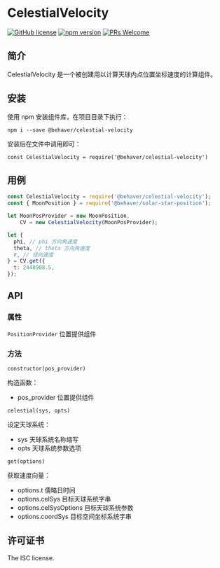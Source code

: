 # CelestialVelocity
[![GitHub license](https://img.shields.io/badge/license-ISC-brightgreen.svg)](#) [![npm version](https://img.shields.io/npm/v/react.svg?style=flat)](https://www.npmjs.com/package/@behaver/celestial-velocity) [![PRs Welcome](https://img.shields.io/badge/PRs-welcome-brightgreen.svg)](#)

## 简介

CelestialVelocity 是一个被创建用以计算天球内点位置坐标速度的计算组件。

## 安装

使用 npm 安装组件库，在项目目录下执行：

`npm i --save @behaver/celestial-velocity`

安装后在文件中调用即可：

`const CelestialVelocity = require('@behaver/celestial-velocity')`

## 用例

```js
const CelestialVelocity = require('@behaver/celestial-velocity');
const { MoonPosition } = require('@behaver/solar-star-position');

let MoonPosProvider = new MoonPosition,
    CV = new CelestialVelocity(MoonPosProvider);

let {
  phi, // phi 方向角速度
  theta, // theta 方向角速度
  r, // 径向速度
} = CV.get({
  t: 2448908.5,
});
```

## API

### 属性

`PositionProvider` 位置提供组件

### 方法

`constructor(pos_provider)`

构造函数：

* pos_provider 位置提供组件

`celestial(sys, opts)`

设定天球系统：

* sys  天球系统名称缩写
* opts 天球系统参数选项

`get(options)`

获取速度向量：

* options.t             儒略日时间
* options.celSys        目标天球系统字串
* options.celSysOptions 目标天球系统参数
* options.coordSys      目标空间坐标系统字串

## 许可证书

The ISC license.